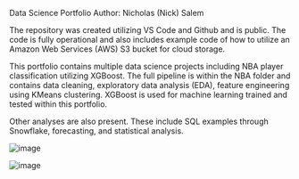 Data Science Portfolio
Author: Nicholas (Nick) Salem

The repository was created utilizing VS Code and Github and is public. The code is fully operational and also includes example code of how to utilize an Amazon Web Services (AWS) S3 bucket for cloud storage.

This portfolio contains multiple data science projects including NBA player classification utilizing XGBoost. The full pipeline is within the NBA folder and contains data cleaning, exploratory data analysis (EDA), feature engineering using KMeans clustering. XGBoost is used for machine learning trained and tested within this portfolio.

Other analyses are also present. These include SQL examples through Snowflake, forecasting, and statistical analysis.

![image](https://github.com/user-attachments/assets/4d4bd2de-99db-4ad9-9eaf-9996a579eb72)

![image](https://github.com/user-attachments/assets/bd9dff48-705a-4d00-8634-25694d464d4f)
